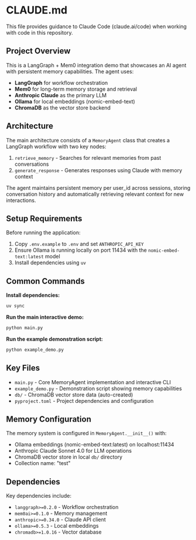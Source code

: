 # CLAUDE.md

This file provides guidance to Claude Code (claude.ai/code) when working with code in this repository.

## Project Overview

This is a LangGraph + Mem0 integration demo that showcases an AI agent with persistent memory capabilities. The agent uses:
- **LangGraph** for workflow orchestration
- **Mem0** for long-term memory storage and retrieval
- **Anthropic Claude** as the primary LLM
- **Ollama** for local embeddings (nomic-embed-text)
- **ChromaDB** as the vector store backend

## Architecture

The main architecture consists of a `MemoryAgent` class that creates a LangGraph workflow with two key nodes:
1. `retrieve_memory` - Searches for relevant memories from past conversations
2. `generate_response` - Generates responses using Claude with memory context

The agent maintains persistent memory per user_id across sessions, storing conversation history and automatically retrieving relevant context for new interactions.

## Setup Requirements

Before running the application:
1. Copy `.env.example` to `.env` and set `ANTHROPIC_API_KEY`
2. Ensure Ollama is running locally on port 11434 with the `nomic-embed-text:latest` model
3. Install dependencies using `uv`

## Common Commands

**Install dependencies:**
```bash
uv sync
```

**Run the main interactive demo:**
```bash
python main.py
```

**Run the example demonstration script:**
```bash
python example_demo.py
```

## Key Files

- `main.py` - Core MemoryAgent implementation and interactive CLI
- `example_demo.py` - Demonstration script showing memory capabilities
- `db/` - ChromaDB vector store data (auto-created)
- `pyproject.toml` - Project dependencies and configuration

## Memory Configuration

The memory system is configured in `MemoryAgent.__init__()` with:
- Ollama embeddings (nomic-embed-text:latest) on localhost:11434
- Anthropic Claude Sonnet 4.0 for LLM operations
- ChromaDB vector store in local `db/` directory
- Collection name: "test"

## Dependencies

Key dependencies include:
- `langgraph>=0.2.0` - Workflow orchestration
- `mem0ai>=0.1.0` - Memory management
- `anthropic>=0.34.0` - Claude API client
- `ollama>=0.5.3` - Local embeddings
- `chromadb>=1.0.16` - Vector database